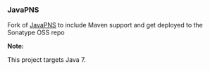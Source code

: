 ### JavaPNS

Fork of [JavaPNS](http://code.google.com/p/javapns/) to include Maven support and get deployed to the Sonatype OSS repo

**Note:**

This project targets Java 7.